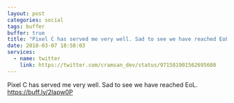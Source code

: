 ```yaml
---
layout: post
categories: social
tags: buffer
buffer: true
title: "Pixel C has served me very well. Sad to see we have reached EoL."
date: 2018-03-07 18:58:03
services: 
  - name: twitter
    link: https://twitter.com/cramsan_dev/status/971581901562695680
---
```


Pixel C has served me very well. Sad to see we have reached EoL. <a class="url" href="https://buff.ly/2Iapw0P" rel="external nofollow" target="_blank">https://buff.ly/2Iapw0P</a>

